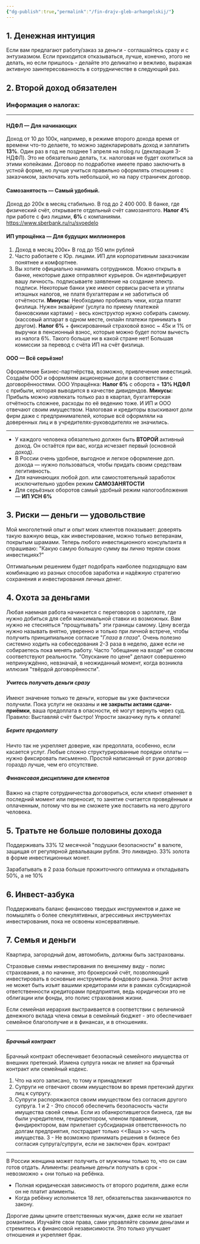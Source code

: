 ```yaml
---
{"dg-publish":true,"permalink":"/fin-drajv-gleb-arhangelskij/"}
---
```


## 1. Денежная интуиция

Если вам предлагают работу/заказ за деньги - соглашайтесь сразу и с энтузиазмом. Если приходится отказываться, лучше, конечно, этого не делать, но если пришлось - делайте это деликатно и вежливо, выражая активную заинтересованность в сотрудничестве в следующий раз.

## 2. Второй доход обязателен
### Информация о налогах:
****
#### НДФЛ —  Для начинающих
Доход от 10 до 100к, например, в режиме второго дохода время от времени что-то делаете, то можно задекларировать доход и заплатить **13%**. Один раз в год не позднее 1 апреля на nslog.ru (декларация 3-НДФЛ). Это не обязательно делать, т.к. налоговая не будет охотиться за этими копейками. 
Договор по подработке имеете право заключить в устной форме, но лучше учиться правильно оформлять отношения с заказчиком, заключать хоть небольшой, но на пару страничек договор. 
#### Самозанятость —  Самый удобный.
Доход до 200к в месяц стабильно. В год до 2 400 000. В банке, где физический счёт, открываете отдельный счёт самозанятого. 
**Налог 4%** при работе с физ лицами, **6%** с компаниями. https://www.sberbank.ru/ru/svoedelo
#### ИП упрощёнка — Для будущих миллионеров
1. Доход в месяц 200к+ В год до 150 млн рублей 
2.  Часто работаете с Юр. лицами. ИП для корпоративным заказчикам понятнее и комфортнее.
3. Вы хотите официально нанимать сотрудников.
Можно открыть в банке, некоторые даже отправляют курьеров. Он идентифицирует вашу личность. подписываете заявление на создание электр. подписи. 
Некоторые банки уже имеют сервисы расчета и уплаты ипэшных налогов, не платя бухгалтерам и не заботиться об отчётности.
**Минусы:** Необходимо пробивать чеки, когда платят физлица. Нужен эквайринг (услуга по приему платежей банковскими картами) - весь конструктор нужно собирать самому. (кассовый аппарат в одном месте, онлайн платежи принимать в другом).
**Налог 6%** + фиксированный страховой взнос ~ 45к и 1% от выручки в пенсионный взнос, которые можно будет потом вычесть из налога 6%. Такого больше ни в какой стране нет!
Большая комиссии за перевод с счёта ИП на счёт физлица. 
#### ООО  — Всё серьёзно!
Оформление Бизнес-партнёрства, возможно, привлечение инвестиций. Создаём ООО и оформляем акционерные доли в соответствии с договорённостями.
ООО Упращёнка: 
**Налог 6%** с оборота + **13% НДФЛ** с прибыли, которая выводится в качестве дивидендов.
**Минусы:**  Прибыль можно извлекать только раз в квартал, бухгалтерская отчётность сложнее, расходы по её ведению тоже.
И ИП и ООО отвечают своим имуществом. Налоговая и кредиторы взыскивают доли фирм даже с предпринимателей, которые всё оформляли на доверенных лиц и в учредителях-руководителях не значились. 
****
-  У каждого человека обязательно должен быть **ВТОРОЙ** активный доход. Он остаётся при вас, когда исчезает первый (основной доход).
- В России очень удобное, выгодное и легкое оформление доп. дохода —  нужно пользоваться, чтобы придать своим средствам легитивность.
- Для начинающих любой доп. или самостоятельный заработок исключительно удобен режим **САМОЗАНЯТОСТИ**
- Для серьёзных оборотов самый удобный режим налогообложения — **ИП УСН 6%**

## 3. Риски — деньги — удовольствие
Мой многолетний опыт и опыт моих клиентов показывает: доверять такую важную вещь, как инвестирование, можно только ветеранам, покрытым шрамами. Теперь любого инвестиционного консультанта я спрашиваю: "Какую самую большую сумму вы лично теряли своих инвестициях?"

Оптимальным решением будет подобрать наиболее подходящую вам комбинацию из разных способов заработка и надёжную стратегию сохранения и инвестирования личных денег.
## 4. Охота за деньгами
Любая наемная работа начинается с переговоров о зарплате, где нужно добиться для себя максимальной ставки из возможных. Вам нужно не стесняться "прощупывать" эти границы самому.
Цену всегда нужно называть внятно, уверенно и только при личной встрече, чтобы получить принципиальное согласие "*Глаза в глаза*". Очень полезно системно ходить на собеседования 2-3 раза в неделю, даже если не собираетесь пока менять работу. Часто "обещание на входе" не совсем соответствуют реальности.
"Опускание по цене" делают совершенно непринуждённо, невзначай, в неожиданный момент, когда возникла иллюзия "твёрдой договорённости".
##### Учитесь получать деньги сразу
Имеют значение только те деньги, которые вы уже фактически получили. Пока услуги не оказаны и **не закрыты актами сдачи-приёмки**, ваша предоплата в опасности, её могут вернуть через суд.
Правило: Выставляй счёт быстро! Упрости заказчику путь к оплате!
##### Берите предоплату
Ничто так не укрепляет доверие, как предоплата, особенно, если касается услуг.
Любые сложно структурированные порядки оплаты — нужно фиксировать письменно. Простой написанный от руки договор гораздо лучше, чем его отсутствие.
##### Финансовая дисциплина для клиентов
Важно на старте сотрудничества договориться, если клиент отменяет в последний момент или переносит, то занятие считается проведённым и оплаченным, потому что вы не сможете уже поставить на него другого человека.

## 5. Тратьте не больше половины дохода
Поддерживать 33% 12 месячной "подушки безопасности" в валюте, защищая от регулярной девальвации рубля. Это ликвидно. 33%  золота в форме инвестиционных монет.

Зарабатывать в 2 раза больше прожиточного оптимума и откладывать 50%, а не 10%
## 6. Инвест-азбука
Поддерживать баланс финансово твердых инструментов и даже не помышлять о более спекулятивных, агрессивных инструментах инвестирования, пока не освоены консервативные.
## 7. Семья и деньги
Квартира, загородный дом, автомобиль, должны быть застрахованы.

Страховые схемы инвестирования по внешнему виду - полис страхования, а по начинке, это брокерский счёт, позволяющий инвестировать в основные инструменты фондового рынка. Этот актив не может быть изъят вашими кредиторами или в рамках субсидиарной ответственности кредиторами предприятия, ведь юридически это не облигации или фонды, это полис страхования жизни.

Если семейная иерархия выстраивается в соответствии с величиной денежного вклада члена семьи в семейный бюджет - это обеспечивает семейное благополучие и  в финансах, и в отношениях.
****
##### Брачный контракт
Брачный контракт обеспечивает безопасный семейного имущества от внешних претензий. Измена супруга никак не влияет на брачный контракт или семейный кодекс. 
1. Что на кого записано, то тому и принадлежит
2. Супруги не отвечают своим имуществом во время претензий других лиц к супругу.
3. Супруги распоряжаются своим имуществом без согласия другого супруга.
1 и 2 - Это способ обеспечить безопасность части имущества своей семьи. Если из обанкротившегося бизнеса, где вы были учредителем, гендиректором, членом правления, финдиректором, вам прилетает субсидиарная ответственность по долгам предприятия, пострадает только <<Ваша >> часть имущества.
3 - Не возможно принимать решения в бизнесе без согласия супруга/супруги, если не заключен брач. контракт
****
В России женщина может получить от мужчины только то, что он сам готов отдать.
Алименты: реальные деньги получать в срок - невозможно + они только на ребёнка.
- Полная юридическая зависимость от второго родителя, даже если он не платит алименты.
- Когда ребёнку исполняется 18 лет, обязательства заканчиваются по закону.

Дорогие дамы цените ответственных мужчин, даже если не хватает романтики. Изучайте свои права, сами управляйте своими деньгами и стремитесь к финансовой независимости. Это только улучшает отношения и укрепляет брак.